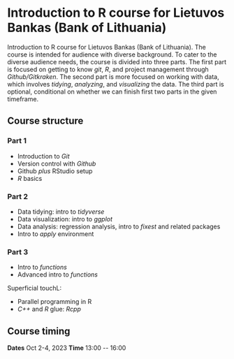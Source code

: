 # Introduction to R course for Lietuvos Bankas (Bank of Lithuania)


Introduction to R course for Lietuvos Bankas (Bank of Lithuania). The course is intended for audience with diverse background. To cater to the diverse audience needs, the course is divided  into three parts. The first part is focused on getting to know _git_, _R_, and project management through _Github/Gitkraken_. The second part is more focused on working with data, which involves _tidying_, _analyzing_, and _visualizing_ the data. The third part is optional, conditional on whether we can finish first two parts in the given timeframe.


## Course structure

### Part 1

- Introduction to _Git_
- Version control with _Github_
- Github _plus_ RStudio setup
- _R_ basics


### Part 2

- Data tidying: intro to _tidyverse_
- Data visualization: intro to _ggplot_
- Data analysis: regression analysis, intro to _fixest_ and related packages
- Intro to _apply_ environment

### Part 3 


- Intro to _functions_
- Advanced intro to _functions_

Superficial touchL:
- Parallel programming in R
- _C++_ and _R_ glue: _Rcpp_ 

## Course timing

**Dates** Oct 2-4, 2023
**Time** 13:00 -- 16:00






